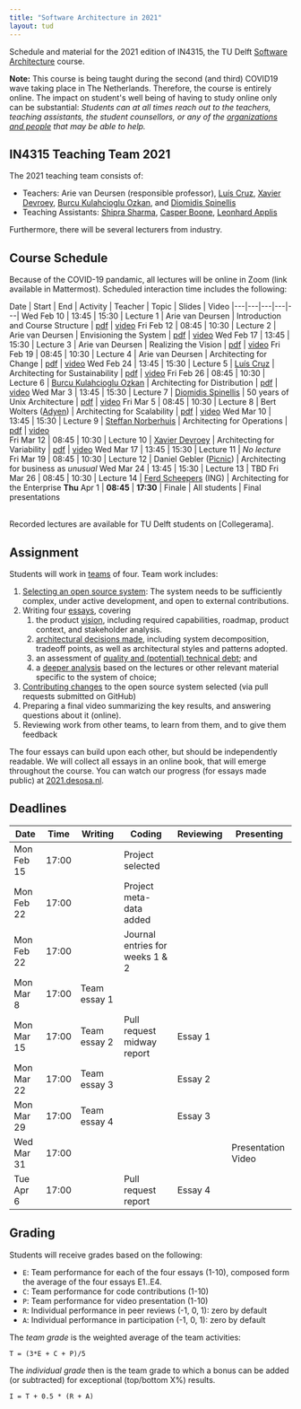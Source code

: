 ```yaml
---
title: "Software Architecture in 2021"
layout: tud
---
```


Schedule and material for the 2021 edition of IN4315, the TU Delft [Software Architecture](../index.html) course.

**Note:** This course is being taught during the second (and third) COVID19 wave taking place in The Netherlands. Therefore, the course is entirely online.
The impact on student's well being of having to study online only can be substantial:
_Students can at all times reach out to the teachers, teaching assistants, 
the student counsellors, or any of the 
[organizations and people](slides/student-well-being.pdf) that may be able to help._



## IN4315 Teaching Team 2021

The 2021 teaching team consists of:

- Teachers: Arie van Deursen (responsible professor), [Luís Cruz][luis], [Xavier Devroey][xavier], [Burcu Kulahcioglu Ozkan][burcu], and [Diomidis Spinellis][diomidis]
- Teaching Assistants: [Shipra Sharma][shipra], [Casper Boone][casper], [Leonhard Applis][leonhard]


[xavier]: http://xdevroey.be/
[luis]: https://luiscruz.github.io/
[burcu]: https://burcuku.github.io/home/
[diomidis]: https://en.wikipedia.org/wiki/Diomidis_Spinellis
[casper]: https://github.com/casperboone
[shipra]: https://nl.linkedin.com/in/shiprasharma0312
[ferd]: https://nl.linkedin.com/in/ferdscheepers
[leonhard]: https://github.com/Twonki



<!--

- Casper Boone (Teaching assistent)
- Xavier Devroey (co-teacher, variability)
- Marco Di Biase (co-teacher, quality)
- Ayushi Rastogi (co-teacher, social aspects)

-->

Furthermore, there will be several lecturers from industry.


<a id="schedule"></a>

## Course Schedule

Because of the COVID-19 pandamic, all lectures will be online in Zoom (link available in Mattermost).
Scheduled interaction time includes the following:


Date | Start | End | Activity | Teacher | Topic | Slides | Video
|---|---|---|---|---|
Wed Feb 10 | 13:45 | 15:30 | Lecture 1 | Arie van Deursen         | Introduction and Course Structure | [pdf](slides/overview2021.pdf) | [video](https://collegerama.tudelft.nl/Mediasite/Channel/eemcs-msc-cs/watch/3e74da30042e4edc90ca96648e336e5e1d)
Fri Feb 12 | 08:45 | 10:30 | Lecture 2 | Arie van Deursen         | Envisioning the System | [pdf](slides/envisioning-the-system.pdf) | [video](https://collegerama.tudelft.nl/Mediasite/Channel/eemcs-msc-cs/watch/a346b37e49504745a857c1abc55cb99e1d)
Wed Feb 17 | 13:45 | 15:30 | Lecture 3 | Arie van Deursen         | Realizing the Vision | [pdf](slides/contributions-and-views.pdf) | [video](https://collegerama.tudelft.nl/Mediasite/Channel/eemcs-msc-cs/watch/e9cea7ad12464b138d41ad2b6f17abbe1d)
Fri Feb 19 | 08:45 | 10:30 | Lecture 4 | Arie van Deursen         | Architecting for Change | [pdf](slides/architecting-for-change.pdf) | [video](https://collegerama.tudelft.nl/Mediasite/Channel/eemcs-msc-cs/watch/7dd72f21515e47318535e11776f7ec541d)
Wed Feb 24 | 13:45 | 15:30 | Lecture 5 | [Luís Cruz][luis]        | Architecting for Sustainability | [pdf](slides/sa-green-se.pdf) | [video](https://collegerama.tudelft.nl/Mediasite/Channel/eemcs-msc-cs/watch/baf7f84c76d54e2a9c3323f122f926281d)
Fri Feb 26 | 08:45 | 10:30 | Lecture 6 | [Burcu Kulahcioglu Ozkan][burcu]     | Architecting for Distribution | [pdf](slides/architecting-for-distribution.pdf) | [video](https://collegerama.tudelft.nl/Mediasite/Channel/eemcs-msc-cs/watch/4e45e2300a624cf9a27fffb3ac7a6d0b1d)
Wed Mar 3  | 13:45 | 15:30 | Lecture 7 | [Diomidis Spinellis][diomidis] | 50 years of Unix Architecture | [pdf](slides/unix-arch-evolution-v5.pdf) | [video](https://collegerama.tudelft.nl/Mediasite/Channel/eemcs-msc-cs/watch/60d3d5e186504d0ebb8978927ab461131d)
Fri Mar 5  | 08:45 | 10:30 | Lecture 8 | Bert Wolters ([Adyen])     | Architecting for Scalability | [pdf](slides/architecting-for-scalability.pdf) | [video](https://collegerama.tudelft.nl/Mediasite/Channel/eemcs-msc-cs/watch/0264caaf373f40cab74424d6d7ece9081d)
Wed Mar 10 | 13:45 | 15:30 | Lecture 9 | [Steffan Norberhuis][norberhuis]      | Architecting for Operations | [pdf](slides/architecting-for-operations.pdf) | [video]()		
Fri Mar 12 | 08:45 | 10:30 | Lecture 10 | [Xavier Devroey][xavier] | Architecting for Variability | [pdf](slides/tudelft-architecture-spl2021.pdf) | [video](https://collegerama.tudelft.nl/Mediasite/Showcase/msc-computerscience/Presentation/648bf0fe0e89447b95acf171df0710a51d)
Wed Mar 17 | 13:45 | 15:30 | Lecture 11 | _No lecture_
Fri Mar 19 | 08:45 | 10:30 | Lecture 12 | Daniel Gebler ([Picnic])  | Architecting for business as _unusual_
Wed Mar 24 | 13:45 | 15:30 | Lecture 13 | TBD
Fri Mar 26 | 08:45 | 10:30 | Lecture 14 | [Ferd Scheepers][ferd] (ING) | Architecting for the Enterprise
**Thu** Apr 1 | **08:45** | **17:30** | Finale | All students | Final presentations

<br/>
Recorded lectures are available for TU Delft students on [Collegerama].

[picnic]: https://blog.picnic.nl/
[adyen]: https://www.adyen.com/
[norberhuis]: https://www.norberhuis.nl/
[collegerama]: https://collegerama.tudelft.nl/Mediasite/Channel/eemcs-msc-cs/browse/null/most-recent/null/0/1cf33499abdf4e20a195204e9d47b4b414



## Assignment

Students will work in [teams](assignment.html#team-formation) of four.
Team work includes:

1. [Selecting an open source system](assignment.html#picking): The system needs to be sufficiently complex, under active development, and open to external contributions.
2. Writing four [essays](assignment.html#essays), covering
    1. the product [vision](assignment.html#vision), including required capabilities, roadmap, product context, and stakeholder analysis.
    2. [architectural decisions made](assignment.html#architecture), including system decomposition, tradeoff points, as well as architectural styles and patterns adopted.
    3. an assessment of [quality and (potential) technical debt](assignment.html#quality); and
    4. a [deeper analysis](assignment.html#deepening) based on the lectures or other relevant material specific to the system of choice;
3. [Contributing changes](assignment.html#contributions) to the open source system selected (via pull requests submitted on GitHub)
4. Preparing a final video summarizing the key results, and answering questions about it (online).
5. Reviewing work from other teams, to learn from them, and to give them feedback

The four essays can build upon each other, but should be independently readable.
We will collect all essays in an online book, that will emerge throughout the course.
You can watch our progress (for essays made public) at [2021.desosa.nl][desosa2021].

[desosa2021]: https://2021.desosa.nl



## Deadlines

Date       | Time  | Writing      | Coding                    | Reviewing | Presenting
|---|---|---|---|---|---|
Mon Feb 15 | 17:00 |              | Project selected          |           |
Mon Feb 22 | 17:00 |              | Project meta-data added   |           |
Mon Feb 22 | 17:00 |              | Journal entries for weeks 1 & 2 |           |
Mon Mar 8  | 17:00 | Team essay 1 |                           |           |
Mon Mar 15 | 17:00 | Team essay 2 | Pull request midway report| Essay 1   |
Mon Mar 22 | 17:00 | Team essay 3 |                           | Essay 2   |
Mon Mar 29 | 17:00 | Team essay 4 |                           | Essay 3   |
Wed Mar 31 | 17:00 |              |                           |           | Presentation Video
Tue Apr 6  | 17:00 |              | Pull request report       | Essay 4   |


## Grading

Students will receive grades based on the following:

- `E`: Team performance for each of the four essays (1-10), composed form the average of the four essays E1..E4.
- `C`: Team performance for code contributions (1-10)
- `P`: Team performance for video presentation (1-10)
- `R`: Individual performance in peer reviews (-1, 0, 1): zero by default
- `A`: Individual performance in participation (-1, 0, 1): zero by default

The _team grade_ is the weighted average of the team activities:

    T = (3*E + C + P)/5

The _individual grade_ then is the team grade to which a bonus can be added (or subtracted) for exceptional (top/bottom X%) results.

	I = T + 0.5 * (R + A)
